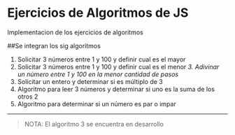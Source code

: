 # Ejercicios de Algoritmos de JS
Implementacion de los ejercicios de algoritmos

##Se integran los sig algoritmos

1. Solicitar 3 números entre 1 y 100 y definir cual es el mayor
2. Solicitar 3 números entre 1 y 100 y definir cual es el menor
_3. Adivinar un número entre 1 y 100 en la menor cantidad de pasos_
4. Solicitar un entero y determinar si es múltiplo de 3
5. Algoritmo para leer 3 números y determinar si uno es la suma de los otros 2
6. Algoritmo para determinar si un número es par o impar
---
> NOTA: El algoritmo 3 se encuentra en desarrollo
